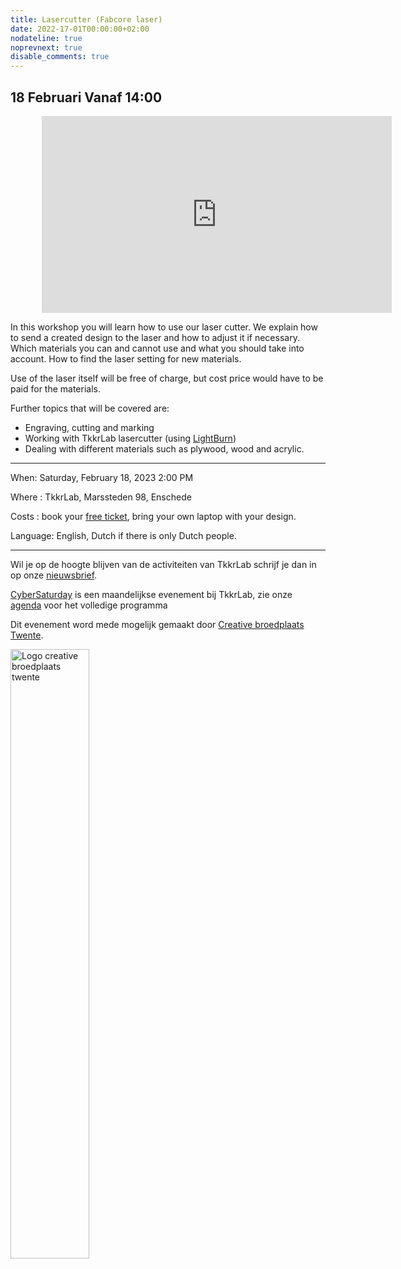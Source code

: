 ```yaml
---
title: Lasercutter (Fabcore laser)
date: 2022-17-01T00:00:00+02:00
nodateline: true
noprevnext: true
disable_comments: true
---
```


## 18 Februari Vanaf 14:00 ##

<iframe style="margin: 0px 10%;" width="560" height="315" src="https://www.youtube.com/embed/8clQFb96Ck4?start=366" title="YouTube video player" frameborder="0" allow="accelerometer; autoplay; clipboard-write; encrypted-media; gyroscope; picture-in-picture" allowfullscreen></iframe>

In this workshop you will learn how to use our laser cutter. We explain how to send a created design to the laser and how to adjust it if necessary. Which materials you can and cannot use and what you should take into account. How to find the laser setting for new materials.

Use of the laser itself will be free of charge, but cost price would have to be paid for the materials.

Further topics that will be covered are:

  * Engraving, cutting and marking
  * Working with TkkrLab lasercutter (using [LightBurn](https://lightburnsoftware.com/))
  * Dealing with different materials such as plywood, wood and acrylic.


<hr>

When: Saturday, February 18, 2023 2:00 PM

Where : TkkrLab, Marssteden 98, Enschede

Costs : book your [free ticket](https://tickets.tkkrlab.space/TkkrLab/nwxtb/), bring your own laptop with your design.

Language: English, Dutch if there is only Dutch people.

<hr>

Wil je op de hoogte blijven van de activiteiten van TkkrLab schrijf je dan in op onze [nieuwsbrief](http://eepurl.com/gLxrLD).


[CyberSaturday](/cybersaturdays/cybersaturday/) is een maandelijkse evenement bij TkkrLab, zie onze [agenda](/agenda/) voor het volledige programma

Dit evenement word mede mogelijk gemaakt door [Creative broedplaats Twente](http://www.creatievebroedplaatsentwente.nl/).

<img width=50% src="/images/Logo-Creatieve-Broedplaatsen-Twente.jpg"  alt="Logo creative broedplaats twente">


